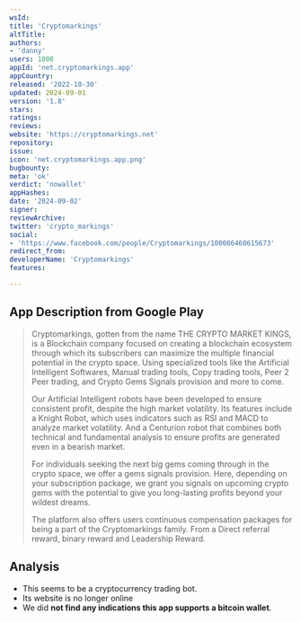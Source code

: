 ```yaml
---
wsId: 
title: 'Cryptomarkings'
altTitle: 
authors:
- 'danny'
users: 1000
appId: 'net.cryptomarkings.app'
appCountry: 
released: '2022-10-30'
updated: 2024-09-01
version: '1.8'
stars: 
ratings: 
reviews: 
website: 'https://cryptomarkings.net'
repository: 
issue: 
icon: 'net.cryptomarkings.app.png'
bugbounty: 
meta: 'ok'
verdict: 'nowallet'
appHashes: 
date: '2024-09-02'
signer: 
reviewArchive: 
twitter: 'crypto_markings'
social:
- 'https://www.facebook.com/people/Cryptomarkings/100086460615673'
redirect_from: 
developerName: 'Cryptomarkings'
features: 

---
```


## App Description from Google Play

> Cryptomarkings, gotten from the name THE CRYPTO MARKET KINGS, is a Blockchain company focused on creating a blockchain ecosystem through which its subscribers can maximize the multiple financial potential in the crypto space. Using specialized tools like the Artificial Intelligent Softwares, Manual trading tools, Copy trading tools, Peer 2 Peer trading, and Crypto Gems Signals provision and more to come.
> 
> Our Artificial Intelligent robots have been developed to ensure consistent profit, despite the high market volatility. Its features include a Knight Robot, which uses indicators such as RSI and MACD to analyze market volatility. And a Centurion robot that combines both technical and fundamental analysis to ensure profits are generated even in a bearish market.
>
> For individuals seeking the next big gems coming through in the crypto space, we offer a gems signals provision. Here, depending on your subscription package, we grant you signals on upcoming crypto gems with the potential to give you long-lasting profits beyond your wildest dreams.
>
> The platform also offers users continuous compensation packages for being a part of the Cryptomarkings family. From a Direct referral reward, binary reward and Leadership Reward.

## Analysis 

- This seems to be a cryptocurrency trading bot.
- Its website is no longer online
- We did **not find any indications this app supports a bitcoin wallet**.